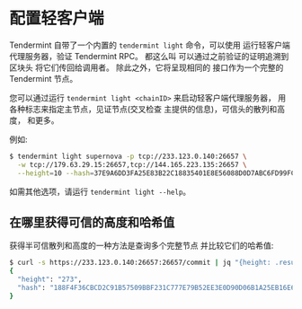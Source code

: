 # 配置轻客户端

Tendermint 自带了一个内置的 `tendermint light` 命令，可以使用
运行轻客户端代理服务器，验证 Tendermint RPC。 都这么叫
可以通过之前验证的证明追溯到区块头
将它们传回给调用者。 除此之外，它将呈现相同的
接口作为一个完整的 Tendermint 节点。

您可以通过运行 `tendermint light <chainID>` 来启动轻客户端代理服务器，
用各种标志来指定主节点，见证节点(交叉检查
主提供的信息)，可信头的散列和高度，
和更多。

例如:

```bash
$ tendermint light supernova -p tcp://233.123.0.140:26657 \
  -w tcp://179.63.29.15:26657,tcp://144.165.223.135:26657 \
  --height=10 --hash=37E9A6DD3FA25E83B22C18835401E8E56088D0D7ABC6FD99FCDC920DD76C1C57
```

如需其他选项，请运行 `tendermint light --help`。

## 在哪里获得可信的高度和哈希值

获得半可信散列和高度的一种方法是查询多个完整节点
并比较它们的哈希值:

```bash
$ curl -s https://233.123.0.140:26657:26657/commit | jq "{height: .result.signed_header.header.height, hash: .result.signed_header.commit.block_id.hash}"
{
  "height": "273",
  "hash": "188F4F36CBCD2C91B57509BBF231C777E79B52EE3E0D90D06B1A25EB16E6E23D"
}
```
